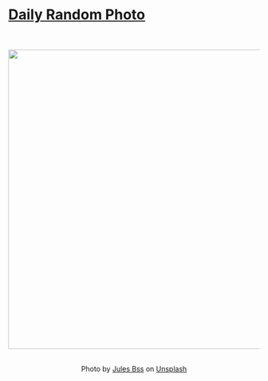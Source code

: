 # [Daily Random Photo](https://www.dailyrandomphoto.com/)

<div align="center">
  <br>
  <br>
  <a href="https://www.dailyrandomphoto.com/p/2022/2022-06-06/"><img src="https://images.unsplash.com/photo-1583391723927-5518643eaad7?crop=entropy&cs=tinysrgb&fit=max&fm=jpg&ixid=Mnw3NzUwOHwwfDF8cmFuZG9tfHx8fHx8fHx8MTY1NDQ3NTQ0OA&ixlib=rb-1.2.1&q=80&w=1080" width="600px"></a>
  <br>
  <br>
  <p class="has-text-grey">Photo by <a href="https://unsplash.com/@julesbss?utm_source=Daily%20Random%20Photo&amp;utm_medium=referral" target="_blank" rel="noopener noreferrer">Jules Bss</a> on <a href="https://unsplash.com/photos/Tx8J4jRnMY8?utm_source=Daily%20Random%20Photo&amp;utm_medium=referral" target="_blank" rel="noopener noreferrer">Unsplash</a></p>
</div>
